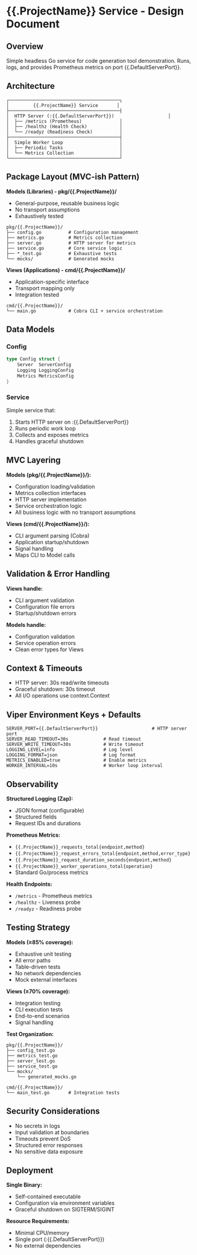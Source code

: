 # {{.ProjectName}} Service - Design Document

## Overview

Simple headless Go service for code generation tool demonstration. Runs, logs, and provides Prometheus metrics on port {{.DefaultServerPort}}.

## Architecture

```
┌─────────────────────────────────────────┐
│         {{.ProjectName}} Service       │
├─────────────────────────────────────────┤
│  HTTP Server (:{{.DefaultServerPort}})                    │
│  ├── /metrics (Prometheus)              │
│  ├── /healthz (Health Check)            │
│  └── /readyz (Readiness Check)          │
├─────────────────────────────────────────┤
│  Simple Worker Loop                     │
│  ├── Periodic Tasks                     │
│  └── Metrics Collection                 │
└─────────────────────────────────────────┘
```

## Package Layout (MVC-ish Pattern)

**Models (Libraries) - pkg/{{.ProjectName}}/**
- General-purpose, reusable business logic
- No transport assumptions
- Exhaustively tested

```
pkg/{{.ProjectName}}/
├── config.go          # Configuration management
├── metrics.go         # Metrics collection  
├── server.go          # HTTP server for metrics
├── service.go         # Core service logic
├── *_test.go          # Exhaustive tests
└── mocks/             # Generated mocks
```

**Views (Applications) - cmd/{{.ProjectName}}/**
- Application-specific interface
- Transport mapping only
- Integration tested

```
cmd/{{.ProjectName}}/
└── main.go            # Cobra CLI + service orchestration
```

## Data Models

### Config
```go
type Config struct {
    Server  ServerConfig
    Logging LoggingConfig  
    Metrics MetricsConfig
}
```

### Service
Simple service that:
1. Starts HTTP server on :{{.DefaultServerPort}}
2. Runs periodic work loop
3. Collects and exposes metrics
4. Handles graceful shutdown

## MVC Layering

**Models (pkg/{{.ProjectName}}/):**
- Configuration loading/validation
- Metrics collection interfaces
- HTTP server implementation
- Service orchestration logic
- All business logic with no transport assumptions

**Views (cmd/{{.ProjectName}}/):**
- CLI argument parsing (Cobra)
- Application startup/shutdown
- Signal handling
- Maps CLI to Model calls

## Validation & Error Handling

**Views handle:**
- CLI argument validation
- Configuration file errors
- Startup/shutdown errors

**Models handle:**  
- Configuration validation
- Service operation errors
- Clean error types for Views

## Context & Timeouts

- HTTP server: 30s read/write timeouts
- Graceful shutdown: 30s timeout
- All I/O operations use context.Context

## Viper Environment Keys + Defaults

```
SERVER_PORT={{.DefaultServerPort}}                    # HTTP server port
SERVER_READ_TIMEOUT=30s             # Read timeout  
SERVER_WRITE_TIMEOUT=30s            # Write timeout
LOGGING_LEVEL=info                  # Log level
LOGGING_FORMAT=json                 # Log format
METRICS_ENABLED=true                # Enable metrics
WORKER_INTERVAL=10s                 # Worker loop interval
```

## Observability

**Structured Logging (Zap):**
- JSON format (configurable)
- Structured fields
- Request IDs and durations

**Prometheus Metrics:**
- `{{.ProjectName}}_requests_total{endpoint,method}`
- `{{.ProjectName}}_request_errors_total{endpoint,method,error_type}`  
- `{{.ProjectName}}_request_duration_seconds{endpoint,method}`
- `{{.ProjectName}}_worker_operations_total{operation}`
- Standard Go/process metrics

**Health Endpoints:**
- `/metrics` - Prometheus metrics
- `/healthz` - Liveness probe  
- `/readyz` - Readiness probe

## Testing Strategy

**Models (≥85% coverage):**
- Exhaustive unit testing
- All error paths
- Table-driven tests
- No network dependencies
- Mock external interfaces

**Views (≥70% coverage):**
- Integration testing
- CLI execution tests
- End-to-end scenarios
- Signal handling

**Test Organization:**
```
pkg/{{.ProjectName}}/
├── config_test.go
├── metrics_test.go  
├── server_test.go
├── service_test.go
└── mocks/
    └── generated_mocks.go

cmd/{{.ProjectName}}/
└── main_test.go       # Integration tests
```

## Security Considerations

- No secrets in logs
- Input validation at boundaries  
- Timeouts prevent DoS
- Structured error responses
- No sensitive data exposure

## Deployment

**Single Binary:**
- Self-contained executable
- Configuration via environment variables
- Graceful shutdown on SIGTERM/SIGINT

**Resource Requirements:**
- Minimal CPU/memory
- Single port (:{{.DefaultServerPort}})
- No external dependencies
